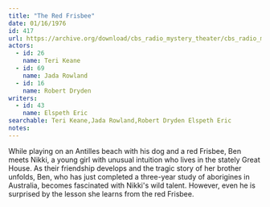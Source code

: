 ```yaml
---
title: "The Red Frisbee"
date: 01/16/1976
id: 417
url: https://archive.org/download/cbs_radio_mystery_theater/cbs_radio_mystery_theater-0401-0450.zip/cbs_radio_mystery_theater-0401-0450%2Fcbsrmt_0417_the_red_frisbee.mp3
actors:  
  - id: 26
    name: Teri Keane  
  - id: 69
    name: Jada Rowland  
  - id: 16
    name: Robert Dryden
writers:  
  - id: 43
    name: Elspeth Eric
searchable: Teri Keane,Jada Rowland,Robert Dryden Elspeth Eric
notes:  
---
```

While playing on an Antilles beach with his dog and a red Frisbee, Ben meets Nikki, a young girl with unusual intuition who lives in the stately Great House. As their friendship develops and the tragic story of her brother unfolds, Ben, who has just completed a three-year study of aborigines in Australia, becomes fascinated with Nikki's wild talent. However, even he is surprised by the lesson she learns from the red Frisbee.